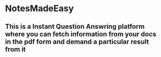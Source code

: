 # NotesMadeEasy

## This is a Instant Question Answring platform where you can fetch information from your docs in the pdf form and demand a particular result from it
